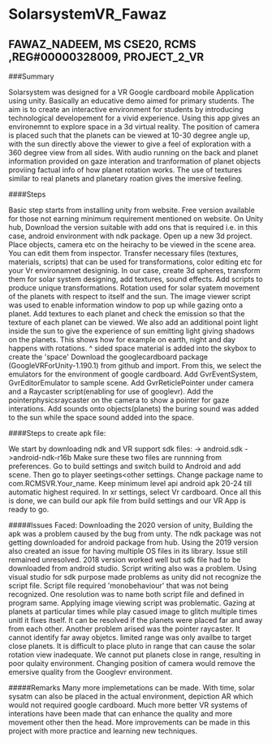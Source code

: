 # SolarsystemVR_Fawaz

## FAWAZ_NADEEM, MS CSE20, RCMS ,REG#00000328009, PROJECT_2_VR

###Summary

Solarsystem was designed for a VR Google cardboard mobile Application using unity.
Basically an educative demo aimed for primary students. 
The aim is to create an interactive environment for students by introducing technological developement for a vivid experience.
Using this app gives an environemnt to explore space in a 3d virtual reality. The position of camera is placed such that the planets can be viewed at 10-30 degree angle up, with the sun directly above the viewer to give a feel of exploration with a 360 degree view from all sides. With audio running on the back and planet information provided on gaze interation and tranformation of planet objects proviing factual info of how planet rotation works. The use of textures similar to real planets and planetary roation gives the imersive feeling.

####Steps

Basic step starts from installing unity from website. Free version available for those not earning minimum requirement mentioned on website.
On Unity hub, Download the version suitable with add ons that is required i.e. in this case, android environment with ndk package.
Open up a new 3d project. Place objects, camera etc on the heirachy to be viewed in the scene area. You can edit them from inspector.
Transfer necessary files (textures, materials, scripts) that can be used for transformations, color editing etc for your Vr environamnet designinig.
In our case, create 3d spheres, transform them for solar system designing, add textures, sound effects.
Add scripts to produce unique transformations. Rotation used for solar syatem movement of the planets with respect to itself and the sun.
The image viewer script was used to enable information window to pop up while gazing onto a planet.
Add textures to each planet and check the emission so that the texture of each planet can be viewed. 
We also add an additional point light inside the sun to give the experience of sun emitting light giving shadows on the planets. This shows how for example on earth, night and day happens with rotations.
^ sided space material is added into the skybox to create the 'space'
Download the googlecardboard package (GoogleVRForUnity-1.190.1) from github and import. From this, we select the emulators for the environment of google cardboard. Add GvrEventSystem, GvrEditorEmulator to sample scene. Add GvrReticlePointer under camera and a Raycaster script(enabling for use of googlevr). 
Add the pointerphysicsraycaster on the camera to show a pointer for gaze interations.
Add sounds onto objects(planets) the buring sound was added to the sun while the space sound added into the space.

####Steps to create apk file:

We start by downloading ndk and VR support sdk files:
-> android.sdk
->android-ndk-r16b
Make sure these two files are runnning from preferences.
Go to build settings and switch build to Android and add scene.
Then go to player seetings<other settings.
Change package name to com.RCMSVR.Your_name.
Keep minimum level api android apk 20-24 till automatic highest required.
In xr settings, select Vr cardboard.
Once all this is done, we can build our apk file from build settings and our VR App is ready to go.

#####Issues Faced:
Downloading the 2020 version of unity, Building the apk was a problem caused by the bug from unty.
The ndk package was not getting downloaded for android package from hub.
Using the 2019 version also created an issue for having multiple OS files in its library. 
Issue still remained unresolved.
2018 version worked well but sdk file had to be downloaded from android studio.
Script writing also was a problem. Using visual studio for sdk purpose made problems as unity did not recognize the script file.
Script file required 'monobehaviour' that was not being recognized. One resolution was to name both script file and defined in program same.
Applying image viewing script was problematic. Gazing at planets at particular times while play casued image to glitch multiple times unitl it fixes itself. It can be resolved if the planets were placed far and away from each other.
Another problem arised was the pointer raycaster. It cannot identify far away objetcs. limited range was only availbe to target close planets. It is difficult to place pluto in range that can cause the solar rotation view inadequate. 
We cannot put planets close in range, resulting in poor qulaity environment. Changing position of camera would remove the emersive quality from the Googlevr environment.

#####Remarks
Many more implemetations can be made. With time, solar sysatm can also be placed in the actual environment, depiction AR which would not required google cardboard. Much more better VR systems of interations have been made that can enhance the quality and more movement other then the head. More improvements can be made in this project with more practice and learning new techniques.


